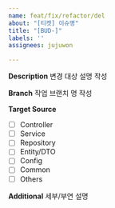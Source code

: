 ```yaml
---
name: feat/fix/refactor/del
about: "[티켓] 이슈명"
title: "[BUD-]"
labels: ''
assignees: jujuwon

---
```


**Description**
변경 대상 설명 작성

**Branch**
작업 브랜치 명 작성

**Target Source**
- [ ] Controller
- [ ] Service
- [ ] Repository
- [ ] Entity/DTO
- [ ] Config
- [ ] Common
- [ ] Others

**Additional**
세부/부연 설명
